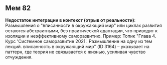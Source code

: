 ## Мем 82

**Недостаток интеграции в контекст (отрыв от реальности)**: Размышления о "вписанности в окружающий мир" или циклах развития остаются абстрактными, без практической адаптации, что приводит к изоляции и неэффективному саморазвитию. Пример: Топик "Глава 4. Курс 'Системное саморазвитие 2021'. Размышление на одну из тем лекций. вписанность в окружающий мир" (ID 3164) – указывает на паттерн, где теория не связывается с жизнью, усиливая чувство отчуждения.